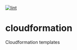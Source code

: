 [![lint](https://github.com/markymarkus/cloudformation/actions/workflows/test.yaml/badge.svg)](https://github.com/markymarkus/cloudformation/actions/workflows/test.yaml)
# cloudformation
Cloudformation templates
